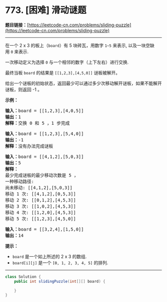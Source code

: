 # 773. [困难] 滑动谜题

**题目链接：**[https://leetcode-cn.com/problems/sliding-puzzle](https://leetcode-cn.com/problems/sliding-puzzle)

---

<div class="content__1Y2H">
 <div class="notranslate">
  <p>在一个 2 x 3 的板上（<code>board</code>）有 5 块砖瓦，用数字 <code>1~5</code> 来表示, 以及一块空缺用&nbsp;<code>0</code>&nbsp;来表示.</p> 
  <p>一次移动定义为选择&nbsp;<code>0</code>&nbsp;与一个相邻的数字（上下左右）进行交换.</p> 
  <p>最终当板&nbsp;<code>board</code>&nbsp;的结果是&nbsp;<code>[[1,2,3],[4,5,0]]</code>&nbsp;谜板被解开。</p> 
  <p>给出一个谜板的初始状态，返回最少可以通过多少次移动解开谜板，如果不能解开谜板，则返回 -1 。</p> 
  <p><strong>示例：</strong></p> 
  <pre class="language-text"><strong>输入：</strong>board = [[1,2,3],[4,0,5]]
<strong>输出：</strong>1
<strong>解释：</strong>交换 0 和 5 ，1 步完成
</pre> 
  <pre class="language-text"><strong>输入：</strong>board = [[1,2,3],[5,4,0]]
<strong>输出：</strong>-1
<strong>解释：</strong>没有办法完成谜板
</pre> 
  <pre class="language-text"><strong>输入：</strong>board = [[4,1,2],[5,0,3]]
<strong>输出：</strong>5
<strong>解释：</strong>
最少完成谜板的最少移动次数是 5 ，
一种移动路径:
尚未移动: [[4,1,2],[5,0,3]]
移动 1 次: [[4,1,2],[0,5,3]]
移动 2 次: [[0,1,2],[4,5,3]]
移动 3 次: [[1,0,2],[4,5,3]]
移动 4 次: [[1,2,0],[4,5,3]]
移动 5 次: [[1,2,3],[4,5,0]]
</pre> 
  <pre class="language-text"><strong>输入：</strong>board = [[3,2,4],[1,5,0]]
<strong>输出：</strong>14
</pre> 
  <p><strong>提示：</strong></p> 
  <ul> 
   <li><code>board</code>&nbsp;是一个如上所述的 2 x 3 的数组.</li> 
   <li><code>board[i][j]</code>&nbsp;是一个&nbsp;<code>[0, 1, 2, 3, 4, 5]</code>&nbsp;的排列.</li> 
  </ul> 
 </div>
</div>

---

```java
class Solution {
    public int slidingPuzzle(int[][] board) {
        
    }
}
```